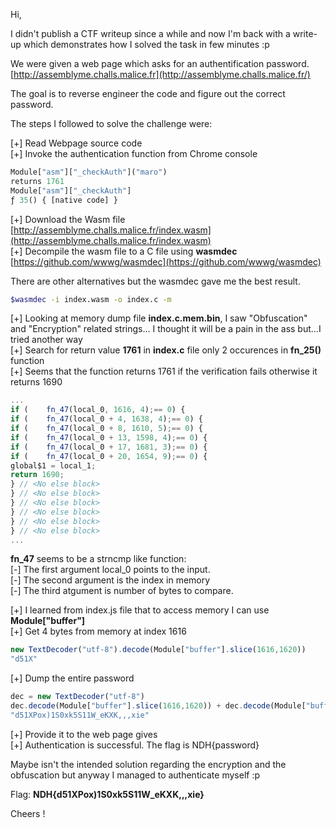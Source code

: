
Hi,  
  
I didn't publish a CTF writeup since a while and now I'm back with a write-up which demonstrates how I solved the task in few minutes :p  
  
We were given a web page which asks for an authentification password.  
[http://assemblyme.challs.malice.fr](http://assemblyme.challs.malice.fr/)  
  
The goal is to reverse engineer the code and figure out the correct password.  
  
The steps I followed to solve the challenge were:  
  
[+] Read Webpage source code  
[+] Invoke the authentication function from Chrome console  
  
<!--more-->

```javascript
Module["asm"]["_checkAuth"]("maro")
returns 1761
Module["asm"]["_checkAuth"]
ƒ 35() { [native code] }

```

  
[+] Download the Wasm file [http://assemblyme.challs.malice.fr/index.wasm](http://assemblyme.challs.malice.fr/index.wasm)  
[+] Decompile the wasm file to a C file using **wasmdec**  [https://github.com/wwwg/wasmdec](https://github.com/wwwg/wasmdec)  
  
There are other alternatives but the wasmdec gave me the best result.  
  

```bash
$wasmdec -i index.wasm -o index.c -m

```

  
[+] Looking at memory dump file **index.c.mem.bin**, I saw "Obfuscation" and "Encryption" related strings... I thought it will be a pain in the ass but...I tried another way  
[+] Search for return value **1761** in **index.c** file only 2 occurences in **fn_25()** function  
[+] Seems that the function returns 1761 if the verification fails otherwise it returns 1690  
  

```javascript
...
if (    fn_47(local_0, 1616, 4);== 0) {
if (    fn_47(local_0 + 4, 1638, 4);== 0) {
if (    fn_47(local_0 + 8, 1610, 5);== 0) {
if (    fn_47(local_0 + 13, 1598, 4);== 0) {
if (    fn_47(local_0 + 17, 1681, 3);== 0) {
if (    fn_47(local_0 + 20, 1654, 9);== 0) {
global$1 = local_1;
return 1690;
} // <No else block>
} // <No else block>
} // <No else block>
} // <No else block>
} // <No else block>
} // <No else block>
...

```

  
**fn_47** seems to be a strncmp like function:  
[-] The first argument local_0 points to the input.  
[-] The second argument is the index in memory  
[-] The third atgument is number of bytes to compare.  
  
[+] I learned from index.js file that to access memory I can use **Module["buffer"]**  
[+] Get 4 bytes from memory at index 1616  
  

```javascript
new TextDecoder("utf-8").decode(Module["buffer"].slice(1616,1620))
"d51X"

```

  
[+] Dump the entire password  
  

```javascript
dec = new TextDecoder("utf-8")
dec.decode(Module["buffer"].slice(1616,1620)) + dec.decode(Module["buffer"].slice(1638,1638+4))+dec.decode(Module["buffer"].slice(1610,1610+5))+dec.decode(Module["buffer"].slice(1598,1598+4)) + dec.decode(Module["buffer"].slice(1681,1681+3))+ dec.decode(Module["buffer"].slice(1654,1654+9))
"d51XPox)1S0xk5S11W_eKXK,,,xie"

```

  
[+] Provide it to the web page gives  
[+] Authentication is successful. The flag is NDH{password}  
  
Maybe isn't the intended solution regarding the encryption and the obfuscation but anyway I managed to authenticate myself :p  
  
Flag: **NDH{d51XPox)1S0xk5S11W_eKXK,,,xie}**  
  
Cheers !
